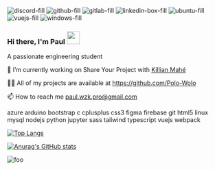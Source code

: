 
![discord-fill](https://user-images.githubusercontent.com/62262824/116789543-a9d15880-aaaf-11eb-8e7a-b5fb355fa609.png)
![github-fill](https://user-images.githubusercontent.com/62262824/116789546-ab028580-aaaf-11eb-8565-2859df787845.png)
![gitlab-fill](https://user-images.githubusercontent.com/62262824/116789547-ab028580-aaaf-11eb-8614-f787a5805a45.png)
![linkedin-box-fill](https://user-images.githubusercontent.com/62262824/116789550-ab9b1c00-aaaf-11eb-83a8-bf1a6493ccb8.png)
![ubuntu-fill](https://user-images.githubusercontent.com/62262824/116789552-ac33b280-aaaf-11eb-8b93-4b5c155e596e.png)
![vuejs-fill](https://user-images.githubusercontent.com/62262824/116789553-accc4900-aaaf-11eb-801a-bf55e71bb353.png)
![windows-fill](https://user-images.githubusercontent.com/62262824/116789555-ad64df80-aaaf-11eb-9817-7c3ba0da5054.png)
### Hi there, I'm Paul <img src="https://raw.githubusercontent.com/MartinHeinz/MartinHeinz/master/wave.gif" width="30px">

A passionate engineering student

🔭 I’m currently working on Share Your Project with [Killian Mahé](https://github.com/killian-mahe)

👨‍💻 All of my projects are available at https://github.com/Polo-Wolo

📫 How to reach me paul.wzk.pro@gmail.com

azure arduino bootstrap c cplusplus css3 figma firebase git html5 linux mysql nodejs python jupyter sass tailwind typescript vuejs webpack

<i class="ri-discord-line"></i>

[![Top Langs](https://github-readme-stats.vercel.app/api/top-langs/?username=Polo-Wolo&layout=compact)](https://github.com/Polo-Wolo/github-readme-stats)

[![Anurag's GitHub stats](https://github-readme-stats.vercel.app/api?username=Polo-Wolo&count_private=true&show_icons=true)](https://github.com/Polo-Wolo/github-readme-stats)


![foo](https://img-19.ccm2.net/8vUCl8TXZfwTt7zAOkBkuDRHiT8=/1240x/smart/b829396acc244fd484c5ddcdcb2b08f3/ccmcms-commentcamarche/20494859.jpg)
